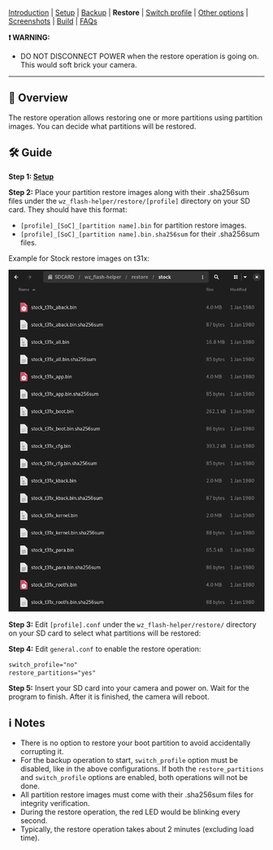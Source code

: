 [Introduction](README.md) | [Setup](README_setup.md) | [Backup](README_backup.md) | **Restore** | [Switch profile](README_switch_profile.md) | [Other options](README_other_options.md) | [Screenshots](README_screenshots.md) | [Build](README_build.md) | [FAQs](README_FAQs.md)

**❗ WARNING:**
- DO NOT DISCONNECT POWER when the restore operation is going on. This would soft brick your camera.

-----

## 📄 Overview

The restore operation allows restoring one or more partitions using partition images. You can decide what partitions will be restored.

## 🛠️ Guide

**Step 1: [Setup](README_setup.md)**

**Step 2:** Place your partition restore images along with their .sha256sum files under the `wz_flash-helper/restore/[profile]` directory on your SD card. They should have this format:

- `[profile]_[SoC]_[partition name].bin` for partition restore images.
- `[profile]_[SoC]_[partition name].bin.sha256sum` for their .sha256sum files.

Example for Stock restore images on t31x:

![Alt text](https://raw.githubusercontent.com/archandanime/wz_flash-helper/main/images/restore_01.png)

**Step 3:** Edit `[profile].conf` under the `wz_flash-helper/restore/` directory on your SD card to select what partitions will be restored:

**Step 4:** Edit `general.conf` to enable the restore operation:
```
switch_profile="no"
restore_partitions="yes"
```
**Step 5:** Insert your SD card into your camera and power on. Wait for the program to finish. After it is finished, the camera will reboot.

## ℹ️ Notes

- There is no option to restore your boot partition to avoid accidentally corrupting it.
- For the backup operation to start, `switch_profile` option must be disabled, like in the above configurations. If both the `restore_partitions` and `switch_profile` options are enabled, both operations will not be done.
- All partition restore images must come with their .sha256sum files for integrity verification.
- During the restore operation, the red LED would be blinking every second.
- Typically, the restore operation takes about 2 minutes (excluding load time).
